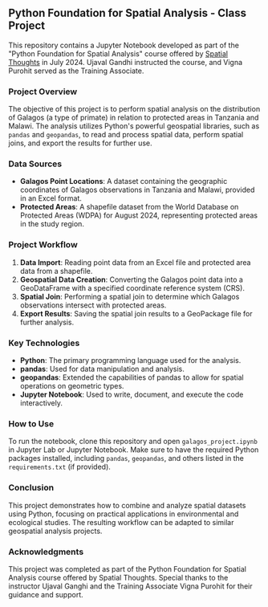 ## Python Foundation for Spatial Analysis - Class Project

This repository contains a Jupyter Notebook developed as part of the "Python Foundation for Spatial Analysis" course offered by [Spatial Thoughts](https://spatialthoughts.com) in July 2024. Ujaval Gandhi instructed the course, and Vigna Purohit served as the Training Associate.

### Project Overview

The objective of this project is to perform spatial analysis on the distribution of Galagos (a type of primate) in relation to protected areas in Tanzania and Malawi. The analysis utilizes Python's powerful geospatial libraries, such as `pandas` and `geopandas`, to read and process spatial data, perform spatial joins, and export the results for further use.

### Data Sources

- **Galagos Point Locations**: A dataset containing the geographic coordinates of Galagos observations in Tanzania and Malawi, provided in an Excel format.
- **Protected Areas**: A shapefile dataset from the World Database on Protected Areas (WDPA) for August 2024, representing protected areas in the study region.

### Project Workflow

1. **Data Import**: Reading point data from an Excel file and protected area data from a shapefile.
2. **Geospatial Data Creation**: Converting the Galagos point data into a GeoDataFrame with a specified coordinate reference system (CRS).
3. **Spatial Join**: Performing a spatial join to determine which Galagos observations intersect with protected areas.
4. **Export Results**: Saving the spatial join results to a GeoPackage file for further analysis.

### Key Technologies

- **Python**: The primary programming language used for the analysis.
- **pandas**: Used for data manipulation and analysis.
- **geopandas**: Extended the capabilities of pandas to allow for spatial operations on geometric types.
- **Jupyter Notebook**: Used to write, document, and execute the code interactively.

### How to Use

To run the notebook, clone this repository and open `galagos_project.ipynb` in Jupyter Lab or Jupyter Notebook. Make sure to have the required Python packages installed, including `pandas`, `geopandas`, and others listed in the `requirements.txt` (if provided).

### Conclusion

This project demonstrates how to combine and analyze spatial datasets using Python, focusing on practical applications in environmental and ecological studies. The resulting workflow can be adapted to similar geospatial analysis projects.

### Acknowledgments

This project was completed as part of the Python Foundation for Spatial Analysis course offered by Spatial Thoughts. Special thanks to the instructor Ujaval Ganghi and the Training Associate Vigna Purohit for their guidance and support.

